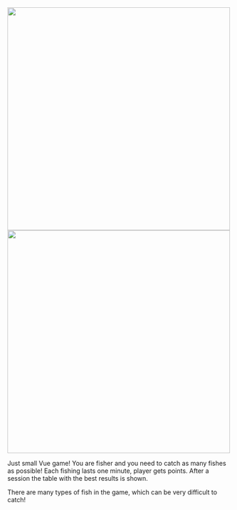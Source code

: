 <img src="https://user-images.githubusercontent.com/80394757/204372754-0addf670-35b2-4eea-92a8-43a05ca733e8.png" width="500">
<img src="https://user-images.githubusercontent.com/80394757/204373291-e940e3fd-7f5d-4742-b39a-79233ba31867.png" width="500">

Just small Vue game! You are fisher and you need to catch as many fishes as possible!
Each fishing lasts one minute, player gets points. After a session the table with the best results is shown.

There are many types of fish in the game, which can be very difficult to catch!
